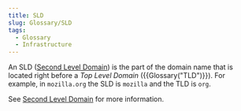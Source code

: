 ```yaml
---
title: SLD
slug: Glossary/SLD
tags:
  - Glossary
  - Infrastructure
---
```


An SLD ([Second Level Domain](/en-US/docs/Glossary/Second-level_Domain)) is the part of the domain name that is located right before a _Top Level Domain_ ({{Glossary("TLD")}}). For example, in `mozilla.org` the SLD is `mozilla` and the TLD is `org`.

See [Second Level Domain](/en-US/docs/Glossary/Second-level_Domain) for more information.
